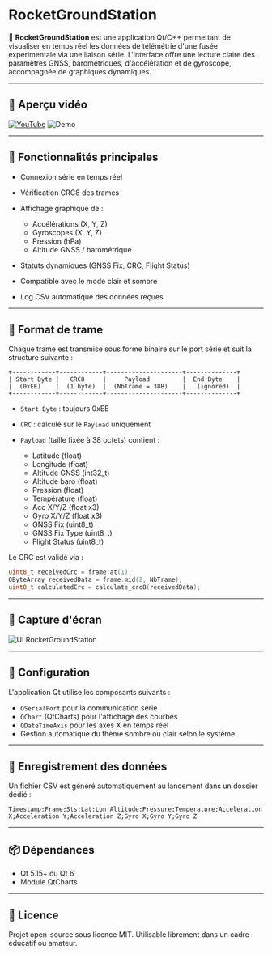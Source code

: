 # RocketGroundStation

🎯 **RocketGroundStation** est une application Qt/C++ permettant de visualiser en temps réel les données de télémétrie d'une fusée expérimentale via une liaison série. L'interface offre une lecture claire des paramètres GNSS, barométriques, d'accélération et de gyroscope, accompagnée de graphiques dynamiques.

---

## 🎥 Aperçu vidéo

[![YouTube](https://img.shields.io/badge/Vidéo%20Demo-YouTube-red?logo=youtube)](https://youtu.be/wsO3MDKmM1w)
![Demo](https://github.com/axpaul/RocketGroundStation/blob/main/video%20Qt/Test%20V%C2%B02.gif)

---

## 🚀 Fonctionnalités principales

* Connexion série en temps réel
* Vérification CRC8 des trames
* Affichage graphique de :

  * Accélérations (X, Y, Z)
  * Gyroscopes (X, Y, Z)
  * Pression (hPa)
  * Altitude GNSS / barométrique
* Statuts dynamiques (GNSS Fix, CRC, Flight Status)
* Compatible avec le mode clair et sombre
* Log CSV automatique des données reçues

---

## 📡 Format de trame

Chaque trame est transmise sous forme binaire sur le port série et suit la structure suivante :

```
+------------+------------+---------------------+--------------+
| Start Byte |   CRC8     |     Payload         |  End Byte    |
|  (0xEE)    |  (1 byte)  |  (NbTrame = 38B)    |   (ignored)  |
+------------+------------+---------------------+--------------+
```

* `Start Byte` : toujours 0xEE
* `CRC` : calculé sur le `Payload` uniquement
* `Payload` (taille fixée à 38 octets) contient :

  * Latitude (float)
  * Longitude (float)
  * Altitude GNSS (int32\_t)
  * Altitude baro (float)
  * Pression (float)
  * Température (float)
  * Acc X/Y/Z (float x3)
  * Gyro X/Y/Z (float x3)
  * GNSS Fix (uint8\_t)
  * GNSS Fix Type (uint8\_t)
  * Flight Status (uint8\_t)

Le CRC est validé via :

```cpp
uint8_t receivedCrc = frame.at(1);
QByteArray receivedData = frame.mid(2, NbTrame);
uint8_t calculatedCrc = calculate_crc8(receivedData);
```

---

## 📅 Capture d'écran

![UI RocketGroundStation](https://user-images.githubusercontent.com/placeholder/rocket-ui.png)

---

## 🔧 Configuration

L'application Qt utilise les composants suivants :

* `QSerialPort` pour la communication série
* `QChart` (QtCharts) pour l'affichage des courbes
* `QDateTimeAxis` pour les axes X en temps réel
* Gestion automatique du thème sombre ou clair selon le système

---

## 📂 Enregistrement des données

Un fichier CSV est généré automatiquement au lancement dans un dossier dédié :

```csv
Timestamp;Frame;Sts;Lat;Lon;Altitude;Pressure;Temperature;Acceleration X;Acceleration Y;Acceleration Z;Gyro X;Gyro Y;Gyro Z
```

---

## 📦 Dépendances

* Qt 5.15+ ou Qt 6
* Module QtCharts

---

## 📘 Licence

Projet open-source sous licence MIT. Utilisable librement dans un cadre éducatif ou amateur.
